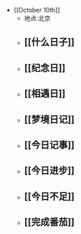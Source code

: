 - [[October 10th]]
    - 地点:北京
    - [[什么日子]]
        - 
    - [[纪念日]]
        - 
    - [[相遇日]]
        - 
    - [[梦境日记]]
        - 
    - [[今日记事]]
        - 
    - [[今日进步]]
        - 
    - [[今日不足]]
        - 
    - [[完成番茄]]
        - 
